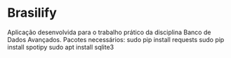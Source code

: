 # Brasilify
Aplicação desenvolvida para o trabalho prático da disciplina Banco de Dados Avançados.
Pacotes necessários:
sudo pip install requests
sudo pip install spotipy
sudo apt install sqlite3

